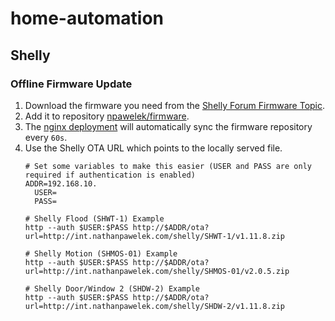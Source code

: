 # home-automation

## Shelly

### Offline Firmware Update

1. Download the firmware you need from the [Shelly Forum Firmware Topic](https://www.shelly-support.eu/index.php?shelly-firmware-archive/).
2. Add it to repository [npawelek/firmware](https://github.com/npawelek/firmware).
3. The [nginx deployment](https://github.com/npawelek/k8s-gitops/tree/master/cluster/apps/nginx) will automatically sync the firmware repository every `60s`.
4. Use the Shelly OTA URL which points to the locally served file.
    ```
    # Set some variables to make this easier (USER and PASS are only required if authentication is enabled)
    ADDR=192.168.10.
      USER=
      PASS=

    # Shelly Flood (SHWT-1) Example
    http --auth $USER:$PASS http://$ADDR/ota?url=http://int.nathanpawelek.com/shelly/SHWT-1/v1.11.8.zip

    # Shelly Motion (SHMOS-01) Example
    http --auth $USER:$PASS http://$ADDR/ota?url=http://int.nathanpawelek.com/shelly/SHMOS-01/v2.0.5.zip

    # Shelly Door/Window 2 (SHDW-2) Example
    http --auth $USER:$PASS http://$ADDR/ota?url=http://int.nathanpawelek.com/shelly/SHDW-2/v1.11.8.zip
    ```
